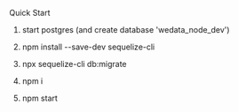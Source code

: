 Quick Start

1) start postgres (and create database 'wedata_node_dev')

2) npm install --save-dev sequelize-cli

3) npx sequelize-cli db:migrate

4) npm i

5) npm start

